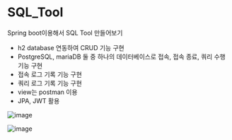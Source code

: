 # SQL_Tool
Spring boot이용해서 SQL Tool 만들어보기
- h2 database 연동하여 CRUD 기능 구현
- PostgreSQL, mariaDB 둘 중 하나의 데이터베이스로 접속, 접속 종료, 쿼리 수행 기능 구현
- 접속 로그 기록 기능 구현
- 쿼리 로그 기록 기능 구현
- view는 postman 이용
- JPA, JWT 활용

![image](https://user-images.githubusercontent.com/104408863/210238139-07e59a8b-c054-4f7f-bea6-47c1896e6ea0.png)

![image](https://user-images.githubusercontent.com/104408863/210238184-a0c7f63d-93af-4e37-91e7-5ff29c2351b0.png)
